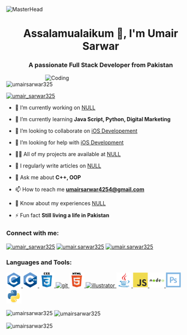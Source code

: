 ![MasterHead](https://giffiles.alphacoders.com/120/120237.gif)
<h1 align="center">Assalamualaikum 👋, I'm Umair Sarwar</h1>
<h3 align="center">A passionate Full Stack Developer from Pakistan</h3>
<img align="right" alt="Coding" width="400" src="https://media2.giphy.com/media/v1.Y2lkPTc5MGI3NjExbjM1dXJhNzR3MjZ6MW5wbzdseGgyemx2ZTcwM2U4MGdpczdvODV1cyZlcD12MV9pbnRlcm5hbF9naWZfYnlfaWQmY3Q9Zw/vrxxqQbyRxYi6scCjT/giphy.gif">

<p align="left"> <img src="https://komarev.com/ghpvc/?username=umairsarwar325&label=Profile%20views&color=0e75b6&style=flat" alt="umairsarwar325" /> </p>

<p align="left"> <a href="https://twitter.com/umair_sarwar325" target="blank"><img src="https://img.shields.io/twitter/follow/umair_sarwar325?logo=twitter&style=for-the-badge" alt="umair_sarwar325" /></a> </p>

- 🔭 I’m currently working on [NULL](NULL)

- 🌱 I’m currently learning **Java Script, Python, Digital Marketing**

- 👯 I’m looking to collaborate on [iOS Developement](NULL)

- 🤝 I’m looking for help with [iOS Development](NULL)

- 👨‍💻 All of my projects are available at [NULL](NULL)

- 📝 I regularly write articles on [NULL](NULL)

- 💬 Ask me about **C++, OOP**

- 📫 How to reach me **umairsarwar4254@gmail.com**

- 📄 Know about my experiences [NULL](NULL)

- ⚡ Fun fact **Still living a life in Pakistan**

<h3 align="left">Connect with me:</h3>
<p align="left">
<a href="https://twitter.com/umair_sarwar325" target="blank"><img align="center" src="https://raw.githubusercontent.com/rahuldkjain/github-profile-readme-generator/master/src/images/icons/Social/twitter.svg" alt="umair_sarwar325" height="30" width="40" /></a>
<a href="https://fb.com/umair.sarwar325" target="blank"><img align="center" src="https://raw.githubusercontent.com/rahuldkjain/github-profile-readme-generator/master/src/images/icons/Social/facebook.svg" alt="umair.sarwar325" height="30" width="40" /></a>
<a href="https://instagram.com/umair.sarwar325" target="blank"><img align="center" src="https://raw.githubusercontent.com/rahuldkjain/github-profile-readme-generator/master/src/images/icons/Social/instagram.svg" alt="umair.sarwar325" height="30" width="40" /></a>
</p>

<h3 align="left">Languages and Tools:</h3>
<p align="left"> <a href="https://www.cprogramming.com/" target="_blank" rel="noreferrer"> <img src="https://raw.githubusercontent.com/devicons/devicon/master/icons/c/c-original.svg" alt="c" width="40" height="40"/> </a> <a href="https://www.w3schools.com/cpp/" target="_blank" rel="noreferrer"> <img src="https://raw.githubusercontent.com/devicons/devicon/master/icons/cplusplus/cplusplus-original.svg" alt="cplusplus" width="40" height="40"/> </a> <a href="https://www.w3schools.com/css/" target="_blank" rel="noreferrer"> <img src="https://raw.githubusercontent.com/devicons/devicon/master/icons/css3/css3-original-wordmark.svg" alt="css3" width="40" height="40"/> </a> <a href="https://git-scm.com/" target="_blank" rel="noreferrer"> <img src="https://www.vectorlogo.zone/logos/git-scm/git-scm-icon.svg" alt="git" width="40" height="40"/> </a> <a href="https://www.w3.org/html/" target="_blank" rel="noreferrer"> <img src="https://raw.githubusercontent.com/devicons/devicon/master/icons/html5/html5-original-wordmark.svg" alt="html5" width="40" height="40"/> </a> <a href="https://www.adobe.com/in/products/illustrator.html" target="_blank" rel="noreferrer"> <img src="https://www.vectorlogo.zone/logos/adobe_illustrator/adobe_illustrator-icon.svg" alt="illustrator" width="40" height="40"/> </a> <a href="https://www.java.com" target="_blank" rel="noreferrer"> <img src="https://raw.githubusercontent.com/devicons/devicon/master/icons/java/java-original.svg" alt="java" width="40" height="40"/> </a> <a href="https://developer.mozilla.org/en-US/docs/Web/JavaScript" target="_blank" rel="noreferrer"> <img src="https://raw.githubusercontent.com/devicons/devicon/master/icons/javascript/javascript-original.svg" alt="javascript" width="40" height="40"/> </a> <a href="https://nodejs.org" target="_blank" rel="noreferrer"> <img src="https://raw.githubusercontent.com/devicons/devicon/master/icons/nodejs/nodejs-original-wordmark.svg" alt="nodejs" width="40" height="40"/> </a> <a href="https://www.photoshop.com/en" target="_blank" rel="noreferrer"> <img src="https://raw.githubusercontent.com/devicons/devicon/master/icons/photoshop/photoshop-line.svg" alt="photoshop" width="40" height="40"/> </a> <a href="https://www.python.org" target="_blank" rel="noreferrer"> <img src="https://raw.githubusercontent.com/devicons/devicon/master/icons/python/python-original.svg" alt="python" width="40" height="40"/> </a> </p>

<p><img align="left" src="https://github-readme-stats.vercel.app/api/top-langs?username=umairsarwar325&show_icons=true&locale=en&layout=compact" alt="umairsarwar325" /></p>

<p>&nbsp;<img align="center" src="https://github-readme-stats.vercel.app/api?username=umairsarwar325&show_icons=true&locale=en" alt="umairsarwar325" /></p>

<p><img align="center" src="https://github-readme-streak-stats.herokuapp.com/?user=umairsarwar325&" alt="umairsarwar325" /></p>
